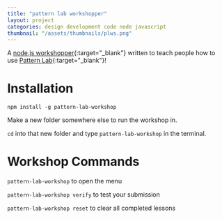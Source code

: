 ```yaml
---
title: "pattern lab workshopper"
layout: project
categories: design development code node javascript
thumbnail: "/assets/thumbnails/plws.png"
---
```


A [node.js workshopper](https://www.npmjs.com/package/pattern-lab-workshop){:target="_blank"} written to teach people how to use [Pattern Lab](http://patternlab.io){:target="_blank"}! 

# Installation
`npm install -g pattern-lab-workshop`

Make a new folder somewhere else to run the workshop in.

`cd` into that new folder and type `pattern-lab-workshop` in the terminal.

# Workshop Commands
`pattern-lab-workshop` to open the menu

`pattern-lab-workshop verify` to test your submission

`pattern-lab-workshop reset` to clear all completed lessons


